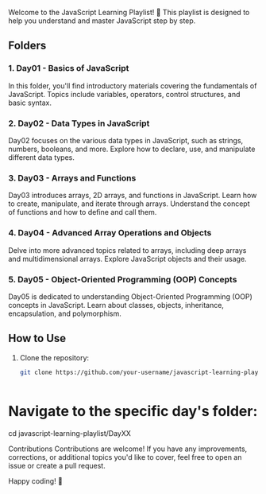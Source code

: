 Welcome to the JavaScript Learning Playlist! 🚀 This playlist is designed to help you understand and master JavaScript step by step.

## Folders

### 1. Day01 - Basics of JavaScript
In this folder, you'll find introductory materials covering the fundamentals of JavaScript. Topics include variables, operators, control structures, and basic syntax.

### 2. Day02 - Data Types in JavaScript
Day02 focuses on the various data types in JavaScript, such as strings, numbers, booleans, and more. Explore how to declare, use, and manipulate different data types.

### 3. Day03 - Arrays and Functions
Day03 introduces arrays, 2D arrays, and functions in JavaScript. Learn how to create, manipulate, and iterate through arrays. Understand the concept of functions and how to define and call them.

### 4. Day04 - Advanced Array Operations and Objects
Delve into more advanced topics related to arrays, including deep arrays and multidimensional arrays. Explore JavaScript objects and their usage.

### 5. Day05 - Object-Oriented Programming (OOP) Concepts
Day05 is dedicated to understanding Object-Oriented Programming (OOP) concepts in JavaScript. Learn about classes, objects, inheritance, encapsulation, and polymorphism.

## How to Use

1. Clone the repository:
   ```bash
   git clone https://github.com/your-username/javascript-learning-playlist.git



# Navigate to the specific day's folder:
cd javascript-learning-playlist/DayXX



Contributions
Contributions are welcome! If you have any improvements, corrections, or additional topics you'd like to cover, feel free to open an issue or create a pull request.

Happy coding! 🚀